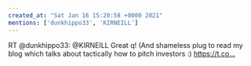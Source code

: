 ```yaml
---
created_at: "Sat Jan 16 15:20:58 +0000 2021"
mentions: ['dunkhippo33', 'KIRNEILL']
---
```


RT @dunkhippo33: @KIRNEILL Great q! (And shameless plug to read my blog which talks about tactically how to pitch investors :) https://t.co…
